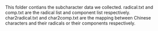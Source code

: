 This folder contians the subcharacter data we collected.
radical.txt and comp.txt are the radical list and component list respectively.
char2radical.txt and char2comp.txt are the mapping between Chinese characters and their radicals or their components respectively.
